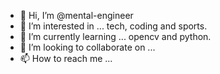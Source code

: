 - 👋 Hi, I’m @mental-engineer
- 👀 I’m interested in ... tech, coding and sports.
- 🌱 I’m currently learning ... opencv and python.
- 💞️ I’m looking to collaborate on ...
- 📫 How to reach me ...

<!---
mental-engineer/mental-engineer is a ✨ special ✨ repository because its `README.md` (this file) appears on your GitHub profile.
You can click the Preview link to take a look at your changes.
--->
